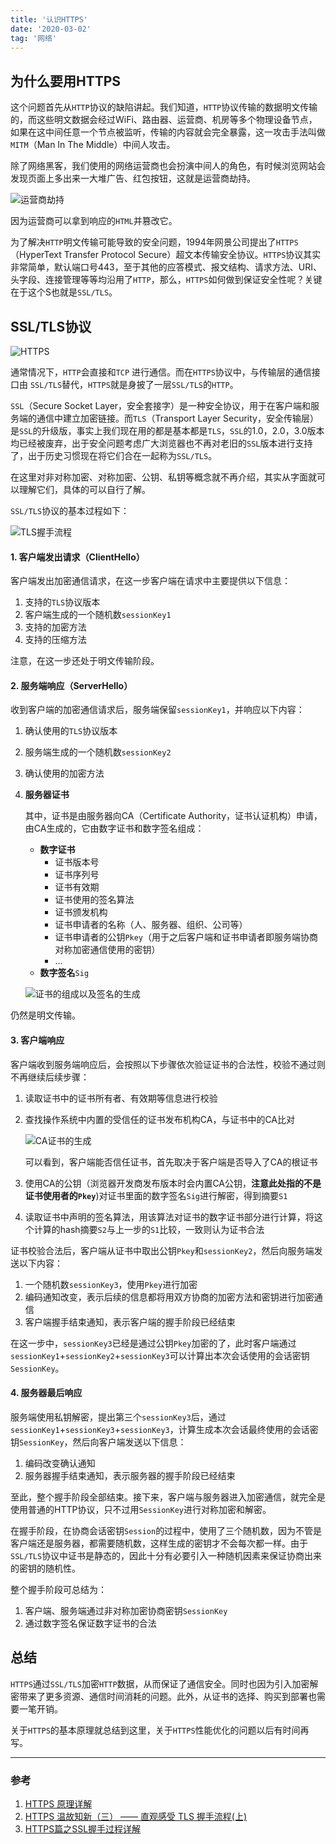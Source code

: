 ```yaml
---
title: '认识HTTPS'
date: '2020-03-02'
tag: '网络'
---
```


## 为什么要用HTTPS
这个问题首先从`HTTP`协议的缺陷讲起。我们知道，`HTTP`协议传输的数据明文传输的，而这些明文数据会经过WiFi、路由器、运营商、机房等多个物理设备节点，如果在这中间任意一个节点被监听，传输的内容就会完全暴露，这一攻击手法叫做`MITM`（Man In The Middle）中间人攻击。

除了网络黑客，我们使用的网络运营商也会扮演中间人的角色，有时候浏览网站会发现页面上多出来一大堆广告、红包按钮，这就是运营商劫持。

![运营商劫持](https://pic.downk.cc/item/5ebfd72bc2a9a83be51821a8.jpg)

因为运营商可以拿到响应的`HTML`并篡改它。

为了解决`HTTP`明文传输可能导致的安全问题，1994年网景公司提出了`HTTPS`（HyperText Transfer Protocol Secure）超文本传输安全协议。`HTTPS`协议其实非常简单，默认端口号443，至于其他的应答模式、报文结构、请求方法、URI、头字段、连接管理等等均沿用了`HTTP`，那么，`HTTPS`如何做到保证安全性呢？关键在于这个S也就是`SSL/TLS`。

## SSL/TLS协议
![HTTPS](https://pic.downk.cc/item/5ec00299c2a9a83be54f6063.png)

通常情况下，`HTTP`会直接和`TCP` 进行通信。而在`HTTPS`协议中，与传输层的通信接口由 `SSL/TLS`替代，`HTTPS`就是身披了一层`SSL/TLS`的`HTTP`。

`SSL`（Secure Socket Layer，安全套接字）是一种安全协议，用于在客户端和服务端的通信中建立加密链接。而`TLS`（Transport Layer Security，安全传输层）是`SSL`的升级版，事实上我们现在用的都是基本都是`TLS`，`SSL`的1.0，2.0，3.0版本均已经被废弃，出于安全问题考虑广大浏览器也不再对老旧的`SSL`版本进行支持了，出于历史习惯现在将它们合在一起称为`SSL/TLS`。

在这里对非对称加密、对称加密、公钥、私钥等概念就不再介绍，其实从字面就可以理解它们，具体的可以自行了解。

`SSL/TLS`协议的基本过程如下：

![TLS握手流程](https://pic.downk.cc/item/5ec00e81c2a9a83be55d6ca6.png)

#### 1. 客户端发出请求（ClientHello）
客户端发出加密通信请求，在这一步客户端在请求中主要提供以下信息：
1. 支持的`TLS`协议版本
2. 客户端生成的一个随机数`sessionKey1`
3. 支持的加密方法
4. 支持的压缩方法

注意，在这一步还处于明文传输阶段。

#### 2. 服务端响应（ServerHello）
收到客户端的加密通信请求后，服务端保留`sessionKey1`，并响应以下内容：
1. 确认使用的`TLS`协议版本
2. 服务端生成的一个随机数`sessionKey2`
3. 确认使用的加密方法
4. **服务器证书**

    其中，证书是由服务器向CA（Certificate Authority，证书认证机构）申请，由CA生成的，它由数字证书和数字签名组成：
    - **数字证书**
        - 证书版本号
        - 证书序列号
        - 证书有效期
        - 证书使用的签名算法
        - 证书颁发机构
        - 证书申请者的名称（人、服务器、组织、公司等）
        - 证书申请者的公钥`Pkey`（用于之后客户端和证书申请者即服务端协商对称加密通信使用的密钥）
        - ...
    - **数字签名**`Sig`

    ![证书的组成以及签名的生成](https://pic.downk.cc/item/5ec0264fc2a9a83be5769abf.jpg)

仍然是明文传输。

#### 3. 客户端响应
客户端收到服务端响应后，会按照以下步骤依次验证证书的合法性，校验不通过则不再继续后续步骤：
1. 读取证书中的证书所有者、有效期等信息进行校验
2. 查找操作系统中内置的受信任的证书发布机构CA，与证书中的CA比对

    ![CA证书的生成](https://pic.downk.cc/item/5ec01d66c2a9a83be56ce28d.jpg)

    可以看到，客户端能否信任证书，首先取决于客户端是否导入了CA的根证书
3. 使用CA的公钥（浏览器开发商发布版本时会内置CA公钥，**注意此处指的不是证书使用者的`Pkey`**)对证书里面的数字签名`Sig`进行解密，得到摘要`S1`
4. 读取证书中声明的签名算法，用该算法对证书的数字证书部分进行计算，将这个计算的hash摘要`S2`与上一步的`S1`比较，一致则认为证书合法

证书校验合法后，客户端从证书中取出公钥`Pkey`和`sessionKey2`，然后向服务端发送以下内容：
1. 一个随机数`sessionKey3`，使用`Pkey`进行加密
2. 编码通知改变，表示后续的信息都将用双方协商的加密方法和密钥进行加密通信
3. 客户端握手结束通知，表示客户端的握手阶段已经结束

在这一步中，`sessionKey3`已经是通过公钥`Pkey`加密的了，此时客户端通过`sessionKey1`+`sessionKey2`+`sessionKey3`可以计算出本次会话使用的会话密钥`SessionKey`。

#### 4. 服务器最后响应
服务端使用私钥解密，提出第三个`sessionKey3`后，通过`sessionKey1`+`sessionKey3`+`sessionKey3`，计算生成本次会话最终使用的会话密钥`SessionKey`，然后向客户端发送以下信息：
1. 编码改变确认通知
2. 服务器握手结束通知，表示服务器的握手阶段已经结束

至此，整个握手阶段全部结束。接下来，客户端与服务器进入加密通信，就完全是使用普通的HTTP协议，只不过用`SessionKey`进行对称加密和解密。

在握手阶段，在协商会话密钥`Session`的过程中，使用了三个随机数，因为不管是客户端还是服务器，都需要随机数，这样生成的密钥才不会每次都一样。由于`SSL/TLS`协议中证书是静态的，因此十分有必要引入一种随机因素来保证协商出来的密钥的随机性。

整个握手阶段可总结为：
1. 客户端、服务端通过非对称加密协商密钥`SessionKey`
2. 通过数字签名保证数字证书的合法

## 总结
`HTTPS`通过`SSL/TLS`加密`HTTP`数据，从而保证了通信安全。同时也因为引入加密解密带来了更多资源、通信时间消耗的问题。此外，从证书的选择、购买到部署也需要一笔开销。

关于`HTTPS`的基本原理就总结到这里，关于`HTTPS`性能优化的问题以后有时间再写。

___
### 参考
1. [HTTPS 原理详解](http://liuduo.me/2018/05/14/https-detail/)
2. [HTTPS 温故知新（三） —— 直观感受 TLS 握手流程(上)](https://halfrost.com/https_tls1-2_handshake/)
3. [HTTPS篇之SSL握手过程详解](https://razeencheng.com/post/ssl-handshake-detail)
